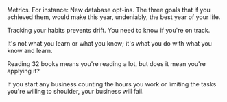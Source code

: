 
Metrics. For instance: New database opt-ins. The three goals that if you achieved them, would make this year, undeniably, the best year of your life.

Tracking your habits prevents drift. You need to know if you're on track.

It's not what you learn or what you know; it's what you do with what you know and learn.

Reading 32 books means you're reading a lot, but does it mean you're applying it?

If you start any business counting the hours you work or limiting the tasks you're willing to shoulder, your business will fail.

